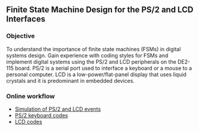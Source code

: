 ## Finite State Machine Design for the PS/2 and LCD Interfaces

<a name="objective"></a>
### Objective

To understand the importance of finite state machines (FSMs) in digital systems design. Gain experience with coding styles for FSMs and implement digital systems using the PS/2 and LCD peripherals on the DE2-115 board. PS/2 is a serial port used to interface a keyboard or a mouse to a personal computer. LCD is a low-power/flat-panel display that uses liquid crystals and it is predominant in embedded devices.

### Online workflow

- [Simulation of PS/2 and LCD events](ps2-lcd-simulation.md)
- [PS/2 keyboard codes](ps2-keyboard-codes.md)
- [LCD codes](lcd-codes.md)
